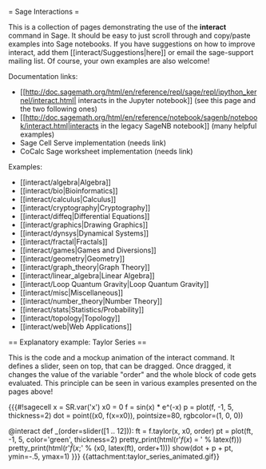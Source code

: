 = Sage Interactions =

This is a collection of pages demonstrating the use of the **interact** command in Sage.
It should be easy to just scroll through and copy/paste examples into Sage notebooks.
If you have suggestions on how to improve interact, add them [[interact/Suggestions|here]]
or email the sage-support mailing list. Of course, your own examples are also welcome!

Documentation links:

  * [[http://doc.sagemath.org/html/en/reference/repl/sage/repl/ipython_kernel/interact.html| interacts in the Jupyter notebook]] (see this page and the two following ones)
  * [[http://doc.sagemath.org/html/en/reference/notebook/sagenb/notebook/interact.html|interacts in the legacy SageNB notebook]] (many helpful examples)
  * Sage Cell Serve implementation (needs link)
  * CoCalc Sage worksheet implementation (needs link)

Examples:

 * [[interact/algebra|Algebra]]
 * [[interact/bio|Bioinformatics]]
 * [[interact/calculus|Calculus]]
 * [[interact/cryptography|Cryptography]]
 * [[interact/diffeq|Differential Equations]]
 * [[interact/graphics|Drawing Graphics]]
 * [[interact/dynsys|Dynamical Systems]]
 * [[interact/fractal|Fractals]]
 * [[interact/games|Games and Diversions]]
 * [[interact/geometry|Geometry]]
 * [[interact/graph_theory|Graph Theory]]
 * [[interact/linear_algebra|Linear Algebra]]
 * [[interact/Loop Quantum Gravity|Loop Quantum Gravity]]
 * [[interact/misc|Miscellaneous]]
 * [[interact/number_theory|Number Theory]]
 * [[interact/stats|Statistics/Probability]]
 * [[interact/topology|Topology]]
 * [[interact/web|Web Applications]]

== Explanatory example: Taylor Series ==

This is the code and a mockup animation of the interact command. It defines a slider, seen on top, that can be dragged. Once dragged, it changes the value of the variable "order" and the whole block of code gets evaluated. This principle can be seen in various examples presented on the pages above!

{{{#!sagecell
x   = SR.var('x')
x0  = 0
f   = sin(x) * e^(-x)
p   = plot(f, -1, 5, thickness=2)
dot = point((x0, f(x=x0)), pointsize=80, rgbcolor=(1, 0, 0))

@interact
def _(order=slider([1 .. 12])):
  ft = f.taylor(x, x0, order)
  pt = plot(ft, -1, 5, color='green', thickness=2)
  pretty_print(html(r'$f(x)\;=\;%s$' % latex(f)))
  pretty_print(html(r'$\hat{f}(x;%s)\;=\;%s+\mathcal{O}(x^{%s})$' % (x0, latex(ft), order+1)))
  show(dot + p + pt, ymin=-.5, ymax=1)
}}}
{{attachment:taylor_series_animated.gif}}
